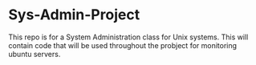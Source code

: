 # Sys-Admin-Project

This repo is for a System Administration class for Unix systems. This will contain code that will be used throughout the probject for monitoring ubuntu servers.
